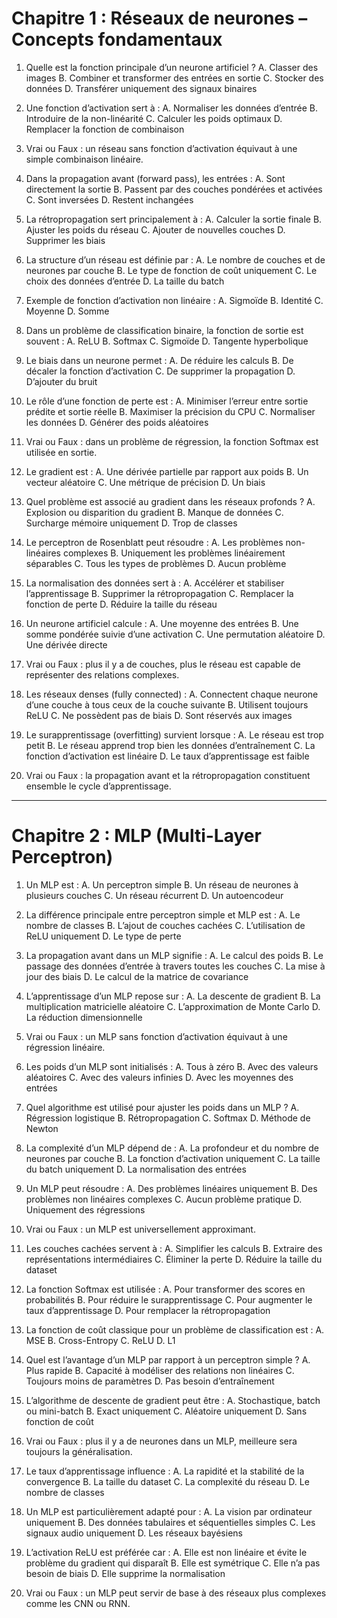 # **Chapitre 1 : Réseaux de neurones – Concepts fondamentaux**

1. Quelle est la fonction principale d’un neurone artificiel ?
   A. Classer des images
   B. Combiner et transformer des entrées en sortie
   C. Stocker des données
   D. Transférer uniquement des signaux binaires

2. Une fonction d’activation sert à :
   A. Normaliser les données d’entrée
   B. Introduire de la non-linéarité
   C. Calculer les poids optimaux
   D. Remplacer la fonction de combinaison

3. Vrai ou Faux : un réseau sans fonction d’activation équivaut à une simple combinaison linéaire.

4. Dans la propagation avant (forward pass), les entrées :
   A. Sont directement la sortie
   B. Passent par des couches pondérées et activées
   C. Sont inversées
   D. Restent inchangées

5. La rétropropagation sert principalement à :
   A. Calculer la sortie finale
   B. Ajuster les poids du réseau
   C. Ajouter de nouvelles couches
   D. Supprimer les biais

6. La structure d’un réseau est définie par :
   A. Le nombre de couches et de neurones par couche
   B. Le type de fonction de coût uniquement
   C. Le choix des données d’entrée
   D. La taille du batch

7. Exemple de fonction d’activation non linéaire :
   A. Sigmoïde
   B. Identité
   C. Moyenne
   D. Somme

8. Dans un problème de classification binaire, la fonction de sortie est souvent :
   A. ReLU
   B. Softmax
   C. Sigmoïde
   D. Tangente hyperbolique

9. Le biais dans un neurone permet :
   A. De réduire les calculs
   B. De décaler la fonction d’activation
   C. De supprimer la propagation
   D. D’ajouter du bruit

10. Le rôle d’une fonction de perte est :
    A. Minimiser l’erreur entre sortie prédite et sortie réelle
    B. Maximiser la précision du CPU
    C. Normaliser les données
    D. Générer des poids aléatoires

11. Vrai ou Faux : dans un problème de régression, la fonction Softmax est utilisée en sortie.

12. Le gradient est :
    A. Une dérivée partielle par rapport aux poids
    B. Un vecteur aléatoire
    C. Une métrique de précision
    D. Un biais

13. Quel problème est associé au gradient dans les réseaux profonds ?
    A. Explosion ou disparition du gradient
    B. Manque de données
    C. Surcharge mémoire uniquement
    D. Trop de classes

14. Le perceptron de Rosenblatt peut résoudre :
    A. Les problèmes non-linéaires complexes
    B. Uniquement les problèmes linéairement séparables
    C. Tous les types de problèmes
    D. Aucun problème

15. La normalisation des données sert à :
    A. Accélérer et stabiliser l’apprentissage
    B. Supprimer la rétropropagation
    C. Remplacer la fonction de perte
    D. Réduire la taille du réseau

16. Un neurone artificiel calcule :
    A. Une moyenne des entrées
    B. Une somme pondérée suivie d’une activation
    C. Une permutation aléatoire
    D. Une dérivée directe

17. Vrai ou Faux : plus il y a de couches, plus le réseau est capable de représenter des relations complexes.

18. Les réseaux denses (fully connected) :
    A. Connectent chaque neurone d’une couche à tous ceux de la couche suivante
    B. Utilisent toujours ReLU
    C. Ne possèdent pas de biais
    D. Sont réservés aux images

19. Le surapprentissage (overfitting) survient lorsque :
    A. Le réseau est trop petit
    B. Le réseau apprend trop bien les données d’entraînement
    C. La fonction d’activation est linéaire
    D. Le taux d’apprentissage est faible

20. Vrai ou Faux : la propagation avant et la rétropropagation constituent ensemble le cycle d’apprentissage.

---

# **Chapitre 2 : MLP (Multi-Layer Perceptron)**

1. Un MLP est :
   A. Un perceptron simple
   B. Un réseau de neurones à plusieurs couches
   C. Un réseau récurrent
   D. Un autoencodeur

2. La différence principale entre perceptron simple et MLP est :
   A. Le nombre de classes
   B. L’ajout de couches cachées
   C. L’utilisation de ReLU uniquement
   D. Le type de perte

3. La propagation avant dans un MLP signifie :
   A. Le calcul des poids
   B. Le passage des données d’entrée à travers toutes les couches
   C. La mise à jour des biais
   D. Le calcul de la matrice de covariance

4. L’apprentissage d’un MLP repose sur :
   A. La descente de gradient
   B. La multiplication matricielle aléatoire
   C. L’approximation de Monte Carlo
   D. La réduction dimensionnelle

5. Vrai ou Faux : un MLP sans fonction d’activation équivaut à une régression linéaire.

6. Les poids d’un MLP sont initialisés :
   A. Tous à zéro
   B. Avec des valeurs aléatoires
   C. Avec des valeurs infinies
   D. Avec les moyennes des entrées

7. Quel algorithme est utilisé pour ajuster les poids dans un MLP ?
   A. Régression logistique
   B. Rétropropagation
   C. Softmax
   D. Méthode de Newton

8. La complexité d’un MLP dépend de :
   A. La profondeur et du nombre de neurones par couche
   B. La fonction d’activation uniquement
   C. La taille du batch uniquement
   D. La normalisation des entrées

9. Un MLP peut résoudre :
   A. Des problèmes linéaires uniquement
   B. Des problèmes non linéaires complexes
   C. Aucun problème pratique
   D. Uniquement des régressions

10. Vrai ou Faux : un MLP est universellement approximant.

11. Les couches cachées servent à :
    A. Simplifier les calculs
    B. Extraire des représentations intermédiaires
    C. Éliminer la perte
    D. Réduire la taille du dataset

12. La fonction Softmax est utilisée :
    A. Pour transformer des scores en probabilités
    B. Pour réduire le surapprentissage
    C. Pour augmenter le taux d’apprentissage
    D. Pour remplacer la rétropropagation

13. La fonction de coût classique pour un problème de classification est :
    A. MSE
    B. Cross-Entropy
    C. ReLU
    D. L1

14. Quel est l’avantage d’un MLP par rapport à un perceptron simple ?
    A. Plus rapide
    B. Capacité à modéliser des relations non linéaires
    C. Toujours moins de paramètres
    D. Pas besoin d’entraînement

15. L’algorithme de descente de gradient peut être :
    A. Stochastique, batch ou mini-batch
    B. Exact uniquement
    C. Aléatoire uniquement
    D. Sans fonction de coût

16. Vrai ou Faux : plus il y a de neurones dans un MLP, meilleure sera toujours la généralisation.

17. Le taux d’apprentissage influence :
    A. La rapidité et la stabilité de la convergence
    B. La taille du dataset
    C. La complexité du réseau
    D. Le nombre de classes

18. Un MLP est particulièrement adapté pour :
    A. La vision par ordinateur uniquement
    B. Des données tabulaires et séquentielles simples
    C. Les signaux audio uniquement
    D. Les réseaux bayésiens

19. L’activation ReLU est préférée car :
    A. Elle est non linéaire et évite le problème du gradient qui disparaît
    B. Elle est symétrique
    C. Elle n’a pas besoin de biais
    D. Elle supprime la normalisation

20. Vrai ou Faux : un MLP peut servir de base à des réseaux plus complexes comme les CNN ou RNN.